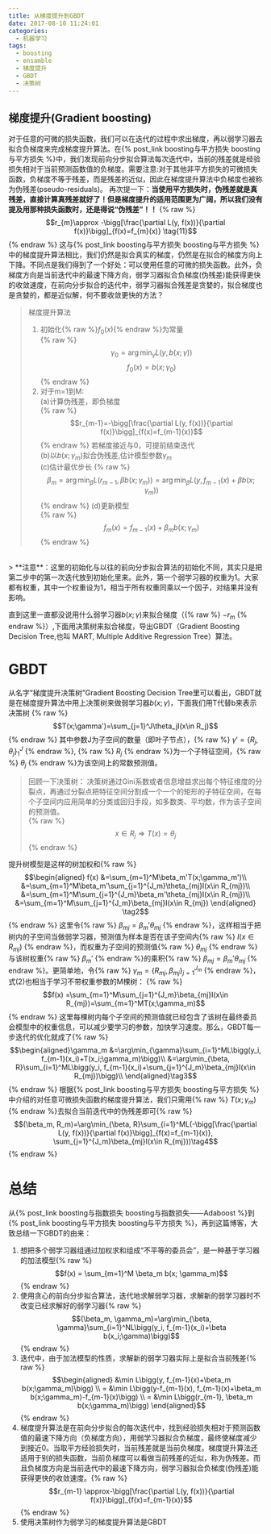 ```yaml
---
title: 从梯度提升到GBDT
date: 2017-08-10 11:24:01
categories:
  - 机器学习
tags:
  - boosting
  - ensamble
  - 梯度提升
  - GBDT
  - 决策树
---
```


## 梯度提升(Gradient boosting)
对于任意的可微的损失函数，我们可以在迭代的过程中求出梯度，再以弱学习器去拟合负梯度来完成梯度提升算法。在{% post_link boosting与平方损失 boosting与平方损失 %}中，我们发现前向分步拟合算法每次迭代中，当前的残差就是经验损失相对于当前预测函数值的负梯度。需要注意:对于其他非平方损失的可微损失函数，负梯度不等于残差，而是残差的近似，因此在梯度提升算法中负梯度也被称为伪残差(pseudo-residuals)。
再次提一下：**当使用平方损失时，伪残差就是真残差，直接计算真残差就好了！但是梯度提升的适用范围更为广阔，所以我们没有提及用那种损失函数时，还是得说“伪残差”！！**
{% raw %}
$$r_{m}\approx -\bigg[\frac{\partial L(y, f(x))}{\partial f(x)}\bigg]_{f(x)=f_{m}(x)} \tag{11}$$
{% endraw %}
这与{% post_link boosting与平方损失 boosting与平方损失 %}中的梯度提升算法相比，我们仍然是拟合真实的梯度，仍然是在拟合的梯度方向上下降。不同点是我们得到了一个好处：可以使用任意的可微的损失函数。此外，负梯度方向是当前迭代中的最速下降方向，弱学习器拟合负梯度(伪残差)能获得更快的收敛速度，在前向分步拟合的迭代中，弱学习器拟合残差是贪婪的，拟合梯度也是贪婪的，都是近似解，何不要收敛更快的方法？

> 梯度提升算法
> 1. 初始化{% raw %}$f_0(x)${% endraw %}为常量 <br>{% raw %}$$\gamma_0=\arg\min_{\gamma}L(y, b(x;\gamma))$$ $$f_0(x)=b(x;\gamma_0)$${% endraw %}
> 2. 对于m=1到M:<br>(a)计算伪残差，即负梯度<br>{% raw %}$$r_{m-1}=-\bigg[\frac{\partial L(y, f(x))}{\partial f(x)}\bigg]_{f(x)=f_{m-1}(x)}$${% endraw %} 若梯度接近与0，可提前结束迭代<br> (b)以$b(x;\gamma_m)$拟合伪残差,估计模型参数$\gamma_m$<br>(c)估计最优步长 <bt>{% raw %}$$\beta_m = \arg\min_{\beta}L(r_{m-1}, \beta b(x;\gamma_m)) = \arg\min_{\beta}L(y, f_{m-1}(x)+\beta b(x;\gamma_m)) $${% endraw %} (d)更新模型<br>{% raw %}$$f_m(x)=f_{m-1}(x)+\beta_m b(x; \gamma_m)$${% endraw %}

<br>
> **注意**：这里的初始化与以往的前向分步拟合算法的初始化不同，其实只是把第二步中的第一次迭代放到初始化里来。此外，第一个弱学习器的权重为1。大家都有权重，其中一个权重设为1，相当于所有权重同乘以一个因子，对结果并没有影响。

直到这里一直都没说用什么弱学习器$b(x;\gamma)$来拟合梯度（{% raw %} $-r_m$ {% endraw %}）,下面用决策树来拟合梯度，导出GBDT（Gradient Boosting Decision Tree,也叫 MART, Multiple Additive Regression Tree）算法。

# GBDT
从名字“梯度提升决策树”Gradient Boosting Decision Tree里可以看出，GBDT就是在梯度提升算法中用上决策树来做弱学习器$b(x;\gamma)$，下面我们用T代替b来表示决策树
{% raw %} $$T(x;\gamma')=\sum_{j=1}^J\theta_jI(x\in R_j)$$ {% endraw %}
其中参数J为子空间的数量（即叶子节点），{% raw %} $\gamma'=\{R_j, \theta_j\}_1^J$ {% endraw %}, {% raw %} $R_j$ {% endraw %}为一个子特征空间，{% raw %} $\theta_j$ {% endraw %}为该空间上的常数预测值。

> 回顾一下决策树：
> 决策树通过Gini系数或者信息增益求出每个特征维度的分裂点，再通过分裂点把特征空间分割成一个一个的矩形的子特征空间，在每个子空间内应用简单的分类或回归手段，如多数类、平均数，作为该子空间的预测值。<br>{% raw %} $$x \in R_j \Rightarrow T(x)=\theta_j$$ {% endraw %}

提升树模型是这样的树加权和{% raw %}
$$\begin{aligned}
f(x) &=\sum_{m=1}^M\beta_m'T(x;\gamma_m')\\
&=\sum_{m=1}^M\beta_m'\sum_{j=1}^{J_m}\theta_{mj}I(x\in R_{mj})\\
&=\sum_{m=1}^M\sum_{j=1}^{J_m}\beta_m'\theta_{mj}I(x\in R_{mj})\\
&=\sum_{m=1}^M\sum_{j=1}^{J_m}\beta_{mj}I(x\in R_{mj})
\end{aligned} \tag2$$
{% endraw %}
这里令{% raw %} $\beta_{mj}=\beta_m'\theta_{mj}$ {% endraw %}，这样相当于把树内的子空间当做弱学习器，预测值为样本是否在该子空间内{% raw %} $I(x\in R_{mj})$ {% endraw %}，而权重为子空间的预测值{% raw %} $\theta_{mj}$ {% endraw %}与该树权重{% raw %} $\beta_m'$ {% endraw %}的乘积{% raw %} $\beta_{mj}=\beta_m'\theta_{mj}$ {% endraw %}。更简单地，令{% raw %} $\gamma_m=\{R_{mj}, \beta_{mj}\}_{j=1}^{J_m}$ {% endraw %}，式(2)也相当于学习不带权重参数的M棵树：
{% raw %} $$f(x) =\sum_{m=1}^M\sum_{j=1}^{J_m}\beta_{mj}I(x\in R_{mj})=\sum_{m=1}^MT(x;\gamma_m)$$ {% endraw %}
这里每棵树内每个子空间的预测值就已经包含了该树在最终委员会模型中的权重信息，可以减少要学习的参数，加快学习速度。那么，GBDT每一步迭代的优化就成了{% raw %}
$$\begin{aligned}\gamma_m
&=\arg\min_{\gamma}\sum_{i=1}^ML\bigg(y_i, f_{m-1}(x_i)+T(x_i;\gamma_m)\bigg)\\
&=\arg\min_{\beta, R}\sum_{i=1}^ML\bigg(y_i, f_{m-1}(x_i)+\sum_{j=1}^{J_m}\beta_{mj}I(x\in R_{mj})\bigg)\\
\end{aligned}\tag3$$
{% endraw %}
根据{% post_link boosting与平方损失 boosting与平方损失 %}中介绍的对任意可微损失函数的梯度提升算法，我们只需用{% raw %} $T(x;\gamma_m)$ {% endraw %}去拟合当前迭代中的伪残差即可{% raw %}
$$(\beta_m, R_m)=\arg\min_{\beta, R}\sum_{i=1}^ML(-\bigg[\frac{\partial L(y, f(x))}{\partial f(x)}\bigg]_{f(x)=f_{m-1}(x)}, \sum_{j=1}^{J_m}\beta_{mj}I(x\in R_{mj}))\tag4$$
{% endraw %}

# 总结
从{% post_link boosting与指数损失 boosting与指数损失——Adaboost %}到{% post_link boosting与平方损失 boosting与平方损失 %}，再到这篇博客，大致总结一下GBDT的由来：
1. 想把多个弱学习器组通过加权求和组成“不平等的委员会”，是一种基于学习器的加法模型{% raw %}
$$f(x) = \sum_{m=1}^M \beta_m b(x; \gamma_m)$$ {% endraw %}
2. 使用贪心的前向分步拟合算法，迭代地求解弱学习器，求解新的弱学习器时不改变已经求解好的弱学习器{% raw %}
$$(\beta_m, \gamma_m)=\arg\min_{\beta, \gamma}\sum_{i=1}^NL\bigg(y_i, f_{m-1}(x_i)+\beta b(x_i;\gamma)\bigg)$$ 
{% endraw %}
3. 迭代中，由于加法模型的性质，求解新的弱学习器实际上是拟合当前残差{% raw %}
$$\begin{aligned}
&\min L\bigg(y, f_{m-1}(x)+\beta_m b(x;\gamma_m)\bigg) \\
= &\min L\bigg(y-f_{m-1}(x), f_{m-1}(x)+\beta_m b(x;\gamma_m)-f_{m-1}(x)\bigg) \\
= &\min L\bigg(r_{m-1}, \beta_m b(x;\gamma_m)\bigg)
\end{aligned}$$ 
{% endraw %}
4. 梯度提升算法是在前向分步拟合的每次迭代中，找到经验损失相对于预测函数值的最速下降方向（负梯度方向），用弱学习器拟合负梯度，最终使梯度减少到接近0。当取平方经验损失时，当前残差就是当前负梯度。梯度提升算法还适用于别的损失函数，当前负梯度可以看做当前残差的近似，称为伪残差。而且负梯度方向是当前迭代中的最速下降方向，弱学习器拟合负梯度(伪残差)能获得更快的收敛速度。{% raw %}
$$r_{m-1} \approx-\bigg[\frac{\partial L(y, f(x))}{\partial f(x)}\bigg]_{f(x)=f_{m-1}(x)}$$
{% endraw %}
5. 使用决策树作为弱学习的梯度提升算法是GBDT